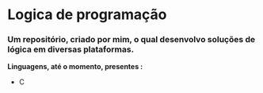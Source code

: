 # Logica de programação
### Um repositório, criado por mim, o qual desenvolvo soluções de lógica em diversas plataformas.

**Linguagens, até o momento, presentes :**
- C

  

